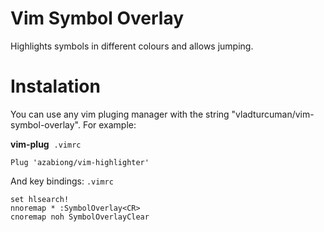 # Vim Symbol Overlay

Highlights symbols in different colours and allows jumping.

# Instalation

You can use any vim pluging manager with the string "vladturcuman/vim-symbol-overlay".
For example:

**vim-plug** &nbsp;` .vimrc  `
```vim
Plug 'azabiong/vim-highlighter'
```

And key bindings:
` .vimrc  `
```vim
set hlsearch!
nnoremap * :SymbolOverlay<CR>
cnoremap noh SymbolOverlayClear
```

